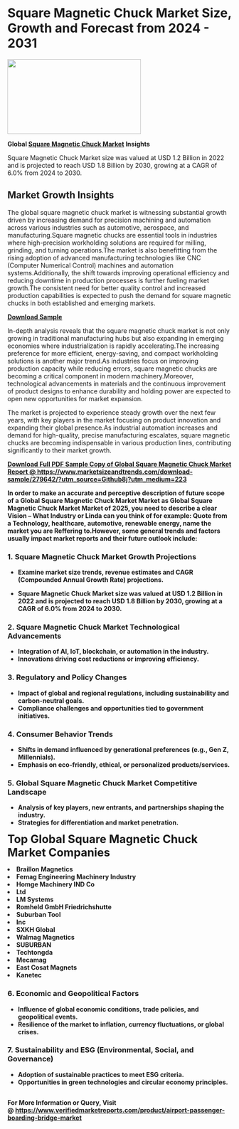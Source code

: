 <H1>Square Magnetic Chuck Market Size, Growth and Forecast from 2024 - 2031</H1><img class="aligncenter size-medium wp-image-584254" src="https://thirdeyenews.in/wp-content/uploads/2024/09/Global-Market-Research-300x168.jpeg" alt="" width="300" height="168" /><p><strong>Global&nbsp;<a href="https://www.marketsizeandtrends.com/download-sample/279642/?utm_source=Github8j?utm_medium=223">Square Magnetic Chuck Market</a> Insights</strong></p><p>Square Magnetic Chuck Market size was valued at USD 1.2 Billion in 2022 and is projected to reach USD 1.8 Billion by 2030, growing at a CAGR of 6.0% from 2024 to 2030.</p><p><h2>Market Growth Insights</h2> <p>The global square magnetic chuck market is witnessing substantial growth driven by increasing demand for precision machining and automation across various industries such as automotive, aerospace, and manufacturing.Square magnetic chucks are essential tools in industries where high-precision workholding solutions are required for milling, grinding, and turning operations.The market is also benefitting from the rising adoption of advanced manufacturing technologies like CNC (Computer Numerical Control) machines and automation systems.Additionally, the shift towards improving operational efficiency and reducing downtime in production processes is further fueling market growth.The consistent need for better quality control and increased production capabilities is expected to push the demand for square magnetic chucks in both established and emerging markets.</p> <p><strong><a href="#">Download Sample</a></strong></p> <p>In-depth analysis reveals that the square magnetic chuck market is not only growing in traditional manufacturing hubs but also expanding in emerging economies where industrialization is rapidly accelerating.The increasing preference for more efficient, energy-saving, and compact workholding solutions is another major trend.As industries focus on improving production capacity while reducing errors, square magnetic chucks are becoming a critical component in modern machinery.Moreover, technological advancements in materials and the continuous improvement of product designs to enhance durability and holding power are expected to open new opportunities for market expansion.</p> <p>The market is projected to experience steady growth over the next few years, with key players in the market focusing on product innovation and expanding their global presence.As industrial automation increases and demand for high-quality, precise manufacturing escalates, square magnetic chucks are becoming indispensable in various production lines, contributing significantly to their market growth.</p> <p><strong><a href="#"></p><p><span class=""><strong>Download Full PDF Sample Copy of Global Square Magnetic Chuck Market Report</strong> @ <a href="https://www.marketsizeandtrends.com/download-sample/279642/?utm_source=Github8j?utm_medium=223" target="_blank">https://www.marketsizeandtrends.com/download-sample/279642/?utm_source=Github8j?utm_medium=223</a></span></p><p>In order to make an accurate and perceptive description of future scope of a Global&nbsp;Square Magnetic Chuck Market Market as Global&nbsp;Square Magnetic Chuck Market Market of 2025, you need to describe a clear Vision &ndash; What Industry or Linda can you think of for example: Quote from a Technology, healthcare, automotive, renewable energy, name the market you are Reffering to.However, some general trends and factors usually impact market reports and their future outlook include:</p><h3>1.&nbsp;<strong>Square Magnetic Chuck Market Growth Projections</strong></h3><ul><li>Examine market size trends, revenue estimates and CAGR (Compounded Annual Growth Rate) projections.</li><li><p>Square Magnetic Chuck Market size was valued at USD 1.2 Billion in 2022 and is projected to reach USD 1.8 Billion by 2030, growing at a CAGR of 6.0% from 2024 to 2030.</p></li></ul><h3>2.&nbsp;<strong>Square Magnetic Chuck Market Technological Advancements</strong></h3><ul><li>Integration of AI, IoT, blockchain, or automation in the industry.</li><li>Innovations driving cost reductions or improving efficiency.</li></ul><h3>3.&nbsp;<strong>Regulatory and Policy Changes</strong></h3><ul><li>Impact of global and regional regulations, including sustainability and carbon-neutral goals.</li><li>Compliance challenges and opportunities tied to government initiatives.</li></ul><h3>4.&nbsp;<strong>Consumer Behavior Trends</strong></h3><ul><li>Shifts in demand influenced by generational preferences (e.g., Gen Z, Millennials).</li><li>Emphasis on eco-friendly, ethical, or personalized products/services.</li></ul><h3>5.&nbsp;<strong>Global Square Magnetic Chuck Market Competitive Landscape</strong></h3><ul><li>Analysis of key players, new entrants, and partnerships shaping the industry.</li><li>Strategies for differentiation and market penetration.</li></ul><p data-pm-slice="1 1 []"><span style="color: inherit; font-family: inherit; font-size: 25px;">Top Global Square Magnetic Chuck Market Companies</span></p><div class="" data-test-id=""><p><li>Braillon Magnetics</li><li> Femag Engineering Machinery Industry</li><li> Homge Machinery IND Co</li><li>Ltd</li><li> LM Systems</li><li> Romheld GmbH Friedrichshutte</li><li> Suburban Tool</li><li>Inc</li><li> SXKH Global</li><li> Walmag Magnetics</li><li> SUBURBAN</li><li> Techtongda</li><li> Mecamag</li><li> East Cosat Magnets</li><li> Kanetec</li></p></div><h3>6.&nbsp;<strong>Economic and Geopolitical Factors</strong></h3><ul><li>Influence of global economic conditions, trade policies, and geopolitical events.</li><li>Resilience of the market to inflation, currency fluctuations, or global crises.</li></ul><h3>7.&nbsp;<strong>Sustainability and ESG (Environmental, Social, and Governance)</strong></h3><ul><li>Adoption of sustainable practices to meet ESG criteria.</li><li>Opportunities in green technologies and circular economy principles.</li></ul><h2><strong style="font-size: 14px;">For More Information or Query, Visit @&nbsp;</strong><a style="background-color: #ffffff; font-size: 14px;" href="https://www.marketsizeandtrends.com/report/square-magnetic-chuck-market/" target="_blank">https://www.verifiedmarketreports.com/product/airport-passenger-boarding-bridge-market</a></h2>